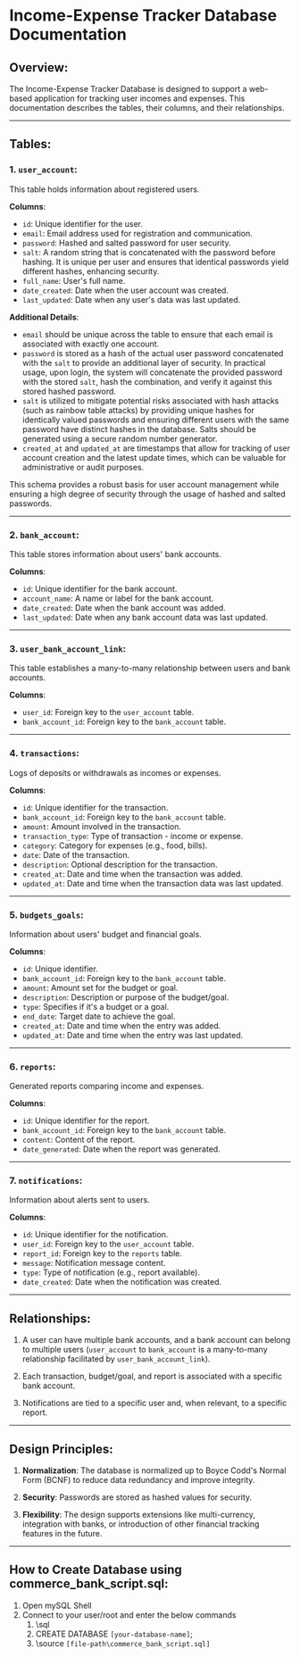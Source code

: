 # Income-Expense Tracker Database Documentation

## Overview:
The Income-Expense Tracker Database is designed to support a web-based application for tracking user incomes and expenses. This documentation describes the tables, their columns, and their relationships.

---

## Tables:

### 1. `user_account`:
This table holds information about registered users.

**Columns**:
- `id`: Unique identifier for the user.
- `email`: Email address used for registration and communication.
- `password`: Hashed and salted password for user security.
- `salt`: A random string that is concatenated with the password before hashing. It is unique per user and ensures that identical passwords yield different hashes, enhancing security.
- `full_name`: User's full name.
- `date_created`: Date when the user account was created.
- `last_updated`: Date when any user's data was last updated.

**Additional Details**:
- `email` should be unique across the table to ensure that each email is associated with exactly one account.
- `password` is stored as a hash of the actual user password concatenated with the `salt` to provide an additional layer of security. In practical usage, upon login, the system will concatenate the provided password with the stored `salt`, hash the combination, and verify it against this stored hashed password.
- `salt` is utilized to mitigate potential risks associated with hash attacks (such as rainbow table attacks) by providing unique hashes for identically valued passwords and ensuring different users with the same password have distinct hashes in the database. Salts should be generated using a secure random number generator.
- `created_at` and `updated_at` are timestamps that allow for tracking of user account creation and the latest update times, which can be valuable for administrative or audit purposes.

This schema provides a robust basis for user account management while ensuring a high degree of security through the usage of hashed and salted passwords.

---

### 2. `bank_account`:
This table stores information about users' bank accounts.

**Columns**:
- `id`: Unique identifier for the bank account.
- `account_name`: A name or label for the bank account.
- `date_created`: Date when the bank account was added.
- `last_updated`: Date when any bank account data was last updated.

---

### 3. `user_bank_account_link`:
This table establishes a many-to-many relationship between users and bank accounts.

**Columns**:
- `user_id`: Foreign key to the `user_account` table.
- `bank_account_id`: Foreign key to the `bank_account` table.

---

### 4. `transactions`:
Logs of deposits or withdrawals as incomes or expenses.

**Columns**:
- `id`: Unique identifier for the transaction.
- `bank_account_id`: Foreign key to the `bank_account` table.
- `amount`: Amount involved in the transaction.
- `transaction_type`: Type of transaction - income or expense.
- `category`: Category for expenses (e.g., food, bills).
- `date`: Date of the transaction.
- `description`: Optional description for the transaction.
- `created_at`: Date and time when the transaction was added.
- `updated_at`: Date and time when the transaction data was last updated.

---

### 5. `budgets_goals`:
Information about users' budget and financial goals.

**Columns**:
- `id`: Unique identifier.
- `bank_account_id`: Foreign key to the `bank_account` table.
- `amount`: Amount set for the budget or goal.
- `description`: Description or purpose of the budget/goal.
- `type`: Specifies if it's a budget or a goal.
- `end_date`: Target date to achieve the goal.
- `created_at`: Date and time when the entry was added.
- `updated_at`: Date and time when the entry was last updated.

---

### 6. `reports`:
Generated reports comparing income and expenses.

**Columns**:
- `id`: Unique identifier for the report.
- `bank_account_id`: Foreign key to the `bank_account` table.
- `content`: Content of the report.
- `date_generated`: Date when the report was generated.

---

### 7. `notifications`:
Information about alerts sent to users.

**Columns**:
- `id`: Unique identifier for the notification.
- `user_id`: Foreign key to the `user_account` table.
- `report_id`: Foreign key to the `reports` table.
- `message`: Notification message content.
- `type`: Type of notification (e.g., report available).
- `date_created`: Date when the notification was created.

---

## Relationships:

1. A user can have multiple bank accounts, and a bank account can belong to multiple users (`user_account` to `bank_account` is a many-to-many relationship facilitated by `user_bank_account_link`).

2. Each transaction, budget/goal, and report is associated with a specific bank account.

3. Notifications are tied to a specific user and, when relevant, to a specific report.

---

## Design Principles:

1. **Normalization**: The database is normalized up to Boyce Codd's Normal Form (BCNF) to reduce data redundancy and improve integrity.

2. **Security**: Passwords are stored as hashed values for security. 

3. **Flexibility**: The design supports extensions like multi-currency, integration with banks, or introduction of other financial tracking features in the future.

---

## How to Create Database using commerce_bank_script.sql:

1. Open mySQL Shell
2. Connect to your user/root and enter the below commands
   1.  \sql
   2.  CREATE DATABASE `[your-database-name]`;
   3.  \source `[file-path\commerce_bank_script.sql]`

